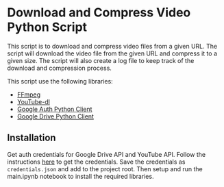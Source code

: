 # Download and Compress Video Python Script
This script is to download and compress video files from a given URL. 
The script will download the video file from the given URL and compress it to a given size. 
The script will also create a log file to keep track of the download and compression process.

This script use the following libraries:
- [FFmpeg](https://ffmpeg.org/)
- [YouTube-dl](https://ytdl-org.github.io/youtube-dl/)
- [Google Auth Python Client]()
- [Google Drive Python Client]()

## Installation
Get auth credentials for Google Drive API and YouTube API. 
Follow the instructions [here](https://developers.google.com/drive/api/v3/quickstart/python) to get the credentials. 
Save the credentials as `credentials.json` and add to the project root. 
Then setup and run the main.ipynb notebook to install the required libraries.